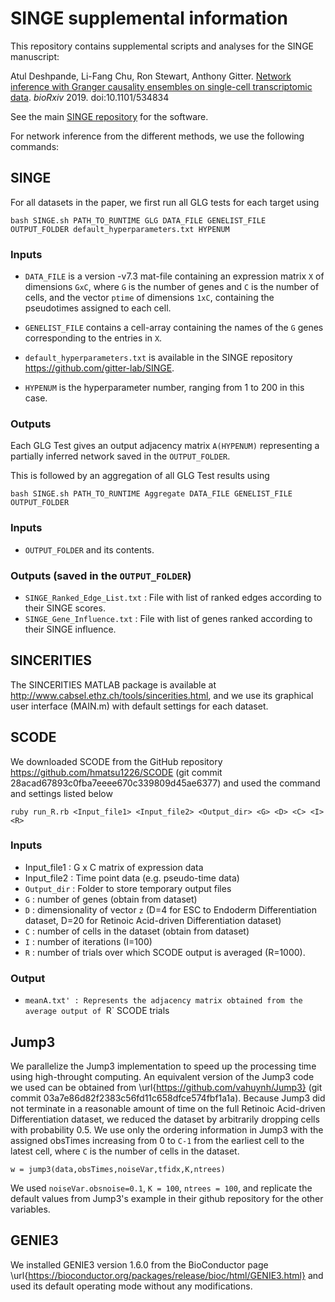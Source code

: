 # SINGE supplemental information
This repository contains supplemental scripts and analyses for the SINGE manuscript:

Atul Deshpande, Li-Fang Chu, Ron Stewart, Anthony Gitter.
[Network inference with Granger causality ensembles on single-cell transcriptomic data](https://doi.org/10.1101/534834).
*bioRxiv* 2019. doi:10.1101/534834

See the main [SINGE repository](https://github.com/gitter-lab/SINGE) for the software.

For network inference from the different methods, we use the following commands:

## SINGE
For all datasets in the paper, we first run all GLG tests for each target using 
```
bash SINGE.sh PATH_TO_RUNTIME GLG DATA_FILE GENELIST_FILE OUTPUT_FOLDER default_hyperparameters.txt HYPENUM
```

### Inputs 
- `DATA_FILE` is a version -v7.3 mat-file containing an expression matrix `X` of dimensions `GxC`, where `G` is the number of genes and `C` is the number of cells, and the vector `ptime` of dimensions `1xC`, containing the pseudotimes assigned to each cell. 

- `GENELIST_FILE` contains a cell-array containing the names of the `G` genes corresponding to the entries in `X`. 

- `default_hyperparameters.txt` is available in the SINGE repository https://github.com/gitter-lab/SINGE.

- `HYPENUM` is the hyperparameter number, ranging from 1 to 200 in this case.

### Outputs
Each GLG Test gives an output adjacency matrix `A(HYPENUM)` representing a partially inferred network saved in the `OUTPUT_FOLDER`.

This is followed by an aggregation of all GLG Test results using 
```
bash SINGE.sh PATH_TO_RUNTIME Aggregate DATA_FILE GENELIST_FILE OUTPUT_FOLDER
```
### Inputs
- `OUTPUT_FOLDER` and its contents.

### Outputs (saved in the `OUTPUT_FOLDER`)
- `SINGE_Ranked_Edge_List.txt` : File with list of ranked edges according to their SINGE scores.
- `SINGE_Gene_Influence.txt` : File with list of genes ranked according to their SINGE influence.


## SINCERITIES
The SINCERITIES MATLAB package is available at http://www.cabsel.ethz.ch/tools/sincerities.html, and we use its graphical user interface (MAIN.m) with default settings for each dataset.

## SCODE
We downloaded SCODE from the GitHub repository https://github.com/hmatsu1226/SCODE (git commit 28acad67893c0fba7eeee670c339809d45ae6377) and used the command and settings listed below

```
ruby run_R.rb <Input_file1> <Input_file2> <Output_dir> <G> <D> <C> <I> <R>
```
### Inputs
- Input_file1 : G x C matrix of expression data
- Input_file2 : Time point data (e.g. pseudo-time data)
- `Output_dir` : Folder to store temporary output files
- `G` : number of genes (obtain from dataset)
- `D` : dimensionality of vector `z` (D=4 for ESC to Endoderm Differentiation dataset, D=20 for Retinoic Acid-driven Differentiation dataset) 
- `C` : number of cells in the dataset (obtain from dataset)
- `I` : number of iterations (I=100)
- `R` : number of trials over which SCODE output is averaged (R=1000).
### Output
- `meanA.txt' : Represents the adjacency matrix obtained from the average output of `R` SCODE trials


## Jump3
We parallelize the Jump3 implementation to speed up the processing time using high-throught computing. An equivalent version of the Jump3 code we used can be obtained from \url{https://github.com/vahuynh/Jump3} (git commit 03a7e86d82f2383c56fd11c658dfce574fbf1a1a).
Because Jump3 did not terminate in a reasonable amount of time on the full Retinoic Acid-driven Differentiation dataset, we reduced the dataset by arbitrarily dropping cells with probability 0.5.
We use only the ordering information in Jump3 with the assigned obsTimes increasing from 0 to `C-1` from the earliest cell to the latest cell, where `C` is the number of cells in the dataset. 
```
w = jump3(data,obsTimes,noiseVar,tfidx,K,ntrees)
```
We used `noiseVar.obsnoise=0.1`, `K = 100`, `ntrees = 100`, and replicate the default values from Jump3's example in their github repository for the other variables.

## GENIE3
We installed GENIE3 version 1.6.0 from the BioConductor page \url{https://bioconductor.org/packages/release/bioc/html/GENIE3.html} and used its default operating mode without any modifications.
